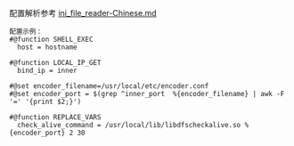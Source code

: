 配置解析参考 [ini_file_reader-Chinese.md](doc%2Fini_file_reader-Chinese.md)

```
配置⽰例：
#@function SHELL_EXEC
  host = hostname

#@function LOCAL_IP_GET
  bind_ip = inner

#@set encoder_filename=/usr/local/etc/encoder.conf
#@set encoder_port = $(grep ^inner_port  %{encoder_filename} | awk -F '=' '{print $2;}')

#@function REPLACE_VARS
  check_alive_command = /usr/local/lib/libdfscheckalive.so %{encoder_port} 2 30
```